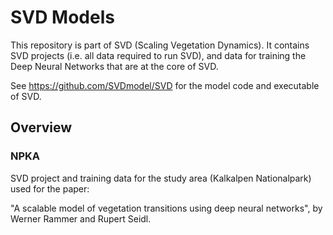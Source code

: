 # SVD Models

This repository is part of SVD (Scaling Vegetation Dynamics). It contains SVD projects (i.e. all data required to run SVD),
and data for training the Deep Neural Networks that are at the core of SVD.

See https://github.com/SVDmodel/SVD for the model code and executable of SVD.

## Overview 

### NPKA
SVD project and training data for the study area (Kalkalpen Nationalpark) used for the paper:

"A scalable model of vegetation transitions using deep neural networks", by Werner Rammer and Rupert Seidl.



